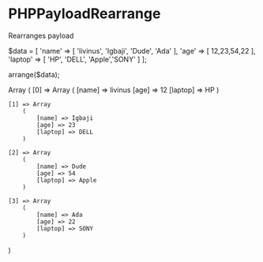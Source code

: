 # PHPPayloadRearrange
Rearranges payload


$data = [
  'name' => [
    'livinus',
    'Igbaji',
    'Dude',
    'Ada'
  ],
  'age' => [
      12,23,54,22
  ],
  'laptop' => [
    'HP', 'DELL',
    'Apple','SONY'
  ]
];


arrange($data);




Array
(
    [0] => Array
        (
            [name] => livinus
            [age] => 12
            [laptop] => HP
        )

    [1] => Array
        (
            [name] => Igbaji
            [age] => 23
            [laptop] => DELL
        )

    [2] => Array
        (
            [name] => Dude
            [age] => 54
            [laptop] => Apple
        )

    [3] => Array
        (
            [name] => Ada
            [age] => 22
            [laptop] => SONY
        )

)
